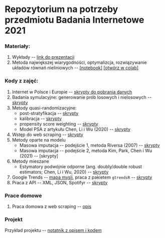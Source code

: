 # Repozytorium na potrzeby przedmiotu Badania Internetowe 2021

### Materiały:

1. Wykłady -- [link do prezentacji](https://www.overleaf.com/read/yjcjsgqvfmrv)
2. Metoda największej wiarygodności, optymalizcja, rozwiązywanie układów równań nieliniowych -- [[notebook]](materials/3_mle_optimization.ipynb) [[otwórz w colab]](https://colab.research.google.com/github/DepartmentOfStatisticsPUE/bi-2021/blob/main/materials/3_mle_optimization.ipynb)

### Kody z zajęć:

1. Internet w Polsce i Europie -- [skrypty do pobrania danych](notebooks/1-intro.Rmd)
2. Badania symulacyjne: generowanie prób losowych i nielosowych -- [skrypty](materialy-wyklady/bi_2021_03_15.ipynb)
3. Metody quasi-randomizacyjne:
    + post-stratyfikacja -- [skrypty](materialy-wyklady/bi_2021_04_07.ipynb)
    + kalibracja -- [skrypty](materialy-wyklady/bi_2021_04_12.ipynb)
    + propensity score weighting -- [skrypty](materialy-wyklady/bi_2021_04_19.ipynb)
    + Model PSA z artykułu Chen, Li i Wu (2020) --  [skrypty](materialy-wyklady/bi_2021_04_19_chen_li_wu.ipynb)
4. Wstęp do web scraping -- [skrypty](materialy-wyklady/bi_2021_04_26.ipynb)
5. Metody oparte na modelu
    + Masowa imputacja -- podejście 1, metoda Riversa (2007) -- [skrypty](materialy-wyklady/bi_2021_05_17_rivers.ipynb)
    + Masowa imputacja -- podejście 2, metoda Kim,  Park, Chen i Wu (2021) -- [skrypty]
7. Metody mieszane
    + Estymatory podwójnie odporne (ang. doubly/double robust estimators; Chen, Li i Wu, 2020) -- [skrypty](materialy-wyklady/bi_2021_05_10.ipynb)
9. Google Trends -- [mapa mysli](materialy-wyklady/mapa-mysli-zajecia.png), praca z pakietem `gtrendsR` -- [skrypty](materialy-wyklady/bi_2021_05_24.ipynb)
10. Praca z API -- XML, JSON, Spotifyr -- [skrypty](materialy-wyklady/bi_2021_06_07.ipynb)

### Prace domowe

1. Praca domowa z web scraping -- [opis](homeworks/hw1-web-scraping.md)

### Projekt

Przykład projektu -- [notatnik z opisem i kodem](project/bi_projekt_przyklad.ipynb)
